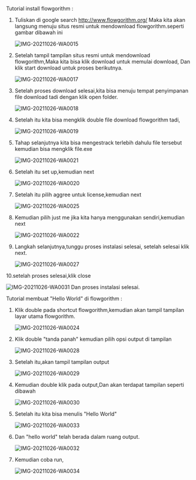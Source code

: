 Tutorial install flowgorithm :

1. Tuliskan di google search http://www.flowgorithm.org/ Maka kita akan langsung menuju situs resmi untuk mendownload flowgorithm.seperti gambar dibawah ini

   ![IMG-20211026-WA0015](https://user-images.githubusercontent.com/93030333/138950005-ae04900b-484f-45e8-b9a7-d44f48480464.jpg)

2. Setelah tampil tampilan situs resmi untuk mendownload flowgorithm,Maka kita bisa klik download untuk memulai download, Dan klik start download untuk proses berikutnya.

   ![IMG-20211026-WA0017](https://user-images.githubusercontent.com/93030333/138950875-e3795716-e43d-48f9-8a4a-dce492b82656.jpg)

3. Setelah proses download selesai,kita bisa menuju tempat penyimpanan file download tadi dengan klik open folder.

   ![IMG-20211026-WA0018](https://user-images.githubusercontent.com/93030333/138950136-a607fcc1-2085-44ff-88ca-14eb7a9843b7.jpg)

4.  Setelah itu kita bisa mengklik double file download flowgorithm tadi,

    ![IMG-20211026-WA0019](https://user-images.githubusercontent.com/93030333/138952367-1b8b6ac1-cc8e-43e2-a153-d449ffb9190d.jpg) 

5. Tahap selanjutnya kita bisa mengestrack terlebih dahulu file tersebut kemudian bisa mengklik file.exe

   ![IMG-20211026-WA0021](https://user-images.githubusercontent.com/93030333/138951687-75691b7c-2498-4518-8ee5-19ad22b5dbd7.jpg)

6. Setelah itu set up,kemudian next

   ![IMG-20211026-WA0020](https://user-images.githubusercontent.com/93030333/138953108-9618e149-e0ac-4f8a-a0d3-95ad3d0dc8ba.jpg)

7. Setelah itu pilih aggree untuk license,kemudian next

   ![IMG-20211026-WA0025](https://user-images.githubusercontent.com/93030333/138953162-05765171-6f67-403d-a220-aa8a77f8eebc.jpg)

8. Kemudian pilih just me jika kita hanya menggunakan sendiri,kemudian next

   ![IMG-20211026-WA0022](https://user-images.githubusercontent.com/93030333/138953215-07f8773f-2475-4833-b561-5c20554edac6.jpg)

9. Langkah selanjutnya,tunggu proses instalasi selesai, setelah selesai klik next.

   ![IMG-20211026-WA0027](https://user-images.githubusercontent.com/93030333/138953480-3d82bc88-f09e-4a55-b9ce-587873e230fd.jpg)

10.setelah proses selesai,klik close

   ![IMG-20211026-WA0031](https://user-images.githubusercontent.com/93030333/138953338-acc06716-309c-4f60-b03f-fca3c553e3d0.jpg)
   Dan proses instalasi selesai.

Tutorial membuat "Hello World" di flowgorithm :

1. Klik double pada shortcut flowgorithm,kemudian akan tampil tampilan layar utama flowgorithm.

   ![IMG-20211026-WA0024](https://user-images.githubusercontent.com/93030333/138955003-7b7dc419-07d3-4b59-b09e-9116dc14206a.jpg)

2. Klik double "tanda panah" kemudian pilih opsi output di tampilan

   ![IMG-20211026-WA0028](https://user-images.githubusercontent.com/93030333/138955086-60b86d64-3c56-4795-9090-c1b4f6d4ce3f.jpg)

3. Setelah itu,akan tampil tampilan output

   ![IMG-20211026-WA0029](https://user-images.githubusercontent.com/93030333/138955119-48f26815-1937-48e1-b0e5-d73c74a7bc68.jpg)

4. Kemudian double klik pada output,Dan akan terdapat tampilan seperti dibawah

   ![IMG-20211026-WA0030](https://user-images.githubusercontent.com/93030333/138955151-1647da01-e933-42fd-adbf-2f4404ab7df5.jpg)

5. Setelah itu kita bisa menulis "Hello World"  
 
   ![IMG-20211026-WA0033](https://user-images.githubusercontent.com/93030333/138955170-c8ce37b5-43d5-45de-8a20-0a2d6e1121cb.jpg)

6. Dan "hello world" telah berada dalam ruang output.

   ![IMG-20211026-WA0032](https://user-images.githubusercontent.com/93030333/138955215-c60f2f37-a6cd-4bd5-8d01-bf2a8d630b5b.jpg)

7. Kemudian coba run,

   ![IMG-20211026-WA0034](https://user-images.githubusercontent.com/93030333/138955244-ebfdb6fa-1680-4bd0-ae3d-16676abf7cce.jpg)
